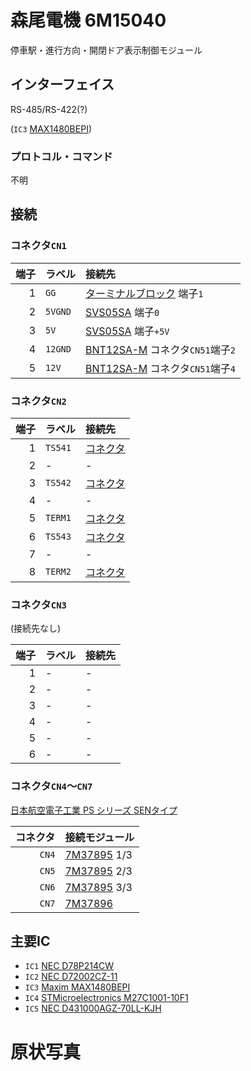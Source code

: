 # 森尾電機 6M15040
停車駅・進行方向・開閉ドア表示制御モジュール

<!-- ![基盤表面](https://raw.githubusercontent.com/smdn/txline-map-display/images/doc/modules/6M15040/board-front.jpg) -->
<!-- ![基盤裏面](https://raw.githubusercontent.com/smdn/txline-map-display/images/doc/modules/6M15040/board-back.jpg) -->

## インターフェイス
RS-485/RS-422(?)

(`IC3` [MAX1480BEPI](IC3/README.md))

### プロトコル・コマンド
不明

## 接続

### コネクタ`CN1`
|端子|ラベル    |接続先|
|---:|:---------|:-----|
|1   |`GG`      |[ターミナルブロック](../terminal-block/README.md) 端子`1`|
|2   |`5VGND`   |[SVS05SA](../SVS05SA/README.md) 端子`0`|
|3   |`5V`      |[SVS05SA](../SVS05SA/README.md) 端子`+5V`|
|4   |`12GND`   |[BNT12SA-M](../BNT12SA-M/README.md) コネクタ`CN51`端子`2`|
|5   |`12V`     |[BNT12SA-M](../BNT12SA-M/README.md) コネクタ`CN51`端子`4`|

### コネクタ`CN2`
|端子|ラベル    |接続先|
|---:|:---------|:-----|
|1   |`TS541`   |[コネクタ](../../connector/README.md)|
|2   |-         |-|
|3   |`TS542`   |[コネクタ](../../connector/README.md)|
|4   |-         |-|
|5   |`TERM1`   |[コネクタ](../../connector/README.md)|
|6   |`TS543`   |[コネクタ](../../connector/README.md)|
|7   |-         |-|
|8   |`TERM2`   |[コネクタ](../../connector/README.md)|

### コネクタ`CN3`
(接続先なし)

|端子|ラベル    |接続先|
|---:|:---------|:-----|
|1   |-         |-|
|2   |-         |-|
|3   |-         |-|
|4   |-         |-|
|5   |-         |-|
|6   |-         |-|

### コネクタ`CN4`〜`CN7`
[日本航空電子工業 PS シリーズ SENタイプ](https://www.jae.com/connectors/series/detail/id=64318&type_code=T1040)

|コネクタ|接続モジュール|
|-------:|:---------|
|`CN4`|[7M37895](../7M37895/README.md) 1/3|
|`CN5`|[7M37895](../7M37895/README.md) 2/3|
|`CN6`|[7M37895](../7M37895/README.md) 3/3|
|`CN7`|[7M37896](../7M37896_8M49450/README.md)|

## 主要IC
- `IC1` [NEC D78P214CW](IC1/README.md)
- `IC2` [NEC D72002CZ-11](IC2/README.md)
- `IC3` [Maxim MAX1480BEPI](IC3/README.md)
- `IC4` [STMicroelectronics M27C1001-10F1](IC4/README.md)
- `IC5` [NEC D431000AGZ-70LL-KJH](IC5/README.md)

# 原状写真
<!-- ![原状写真](https://raw.githubusercontent.com/smdn/txline-map-display/images/doc/modules/6M15040/original-condition_0.jpg) -->
<!-- ![原状写真](https://raw.githubusercontent.com/smdn/txline-map-display/images/doc/modules/6M15040/original-condition_1.jpg) -->
<!-- ![原状写真・ケーブル](https://raw.githubusercontent.com/smdn/txline-map-display/images/doc/modules/6M15040/original-condition_cable.jpg) -->
